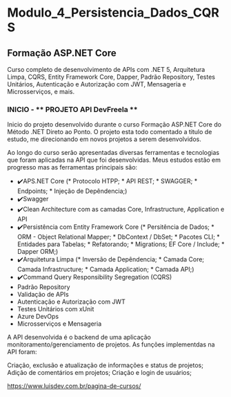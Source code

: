 # Modulo_4_Persistencia_Dados_CQRS

## Formação ASP.NET Core

Curso completo de desenvolvimento de APIs com .NET 5, Arquitetura Limpa, CQRS, Entity Framework Core, Dapper, Padrão Repository, Testes Unitários, Autenticação e Autorização com JWT, Mensageria e Microsserviços, e mais.

### INICIO - ** PROJETO API DevFreela **

Inicio do projeto desenvolvido durante o curso Formação ASP.NET Core do Método .NET Direto ao Ponto. O projeto esta todo comentado a titulo de estudo, me direcionando em novos projetos a serem desenvolvidos.

Ao longo do curso serão apresentadas diversas ferramentas e tecnologias que foram aplicadas na API que foi desenvolvidas. Meus estudos estão em progresso mas as ferramentas principais são:

- ✔️APS.NET Core (* Protocolo HTPP; * API REST; * SWAGGER; * Endpoints; * Injeção de Depêndencia;)
- :heavy_check_mark:Swagger
- :heavy_check_mark:Clean Architecture com as camadas Core, Infrastructure, Application e API
- :heavy_check_mark:Persistência com Entity Framework Core (* Persitência de Dados; * ORM - Object Relational Mapper; * DbContext / DbSet; * Pacotes CLI; * Entidades para Tabelas; * Refatorando; * Migrations; EF Core / Include; * Dapper ORM;)
- ✔️Arquitetura Limpa (* Inversão de Depêndencia; * Camada Core; Camada Infrastructure; * Camada Application; * Camada API;) 
- :heavy_check_mark:Command Query Responsibility Segregation (CQRS)
- Padrão Repository
- Validação de APIs
- Autenticação e Autorização com JWT
- Testes Unitários com xUnit
- Azure DevOps
- Microsserviços e Mensageria

A API desenvolvida é o backend de uma aplicação monitoramento/gerenciamento de projetos. As funções implementdas na API foram:

Criação, exclusão e atualização de informações e status de projetos;
Adição de comentários em projetos;
Criação e login de usuários;

https://www.luisdev.com.br/pagina-de-cursos/
